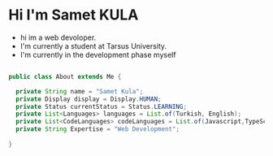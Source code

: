 # Hi I'm Samet KULA

+ hi im a web devoloper.
+ I'm currently a student at Tarsus University.
+ I'm currently in the development phase myself
```java

public class About extends Me { 

  private String name = "Samet Kula";
  private Display display = Display.HUMAN;
  private Status currentStatus = Status.LEARNING;
  private List<Languages> languages = List.of(Turkish, English);
  private List<CodeLanguages> codeLanguages = List.of(Javascript,TypeScript,C++,C#,Java,Pyton,html/css);
  private String Expertise = "Web Development";
  
}


```
